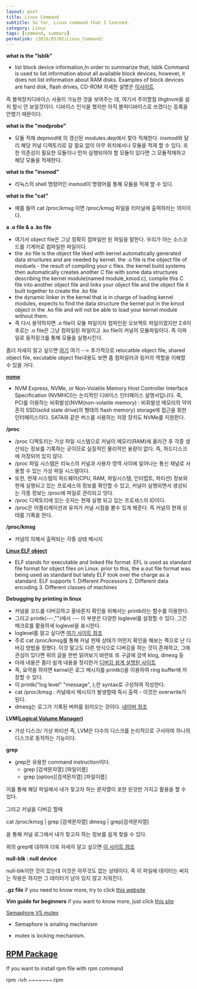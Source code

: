 ```yaml
---
layout: post
title: Linux Command
subtitle: So far, Linux command that I learned.
category: Linux
tags: [command, summary]
permalink: /2016/03/02/Linux_Command/
---
```


<strong> what is the "lsblk" </strong>
  - list block device information,In order to summarize that, lsblk Command is used to list information about all available block devices, however, it does not list information about RAM disks. Examples of block devices are hard disk, flash drives, CD-ROM
  자세한 설명은 <a href = "http://www.lintut.com/lsblk-command-list-block-device-information/">이사이트</a>

  즉 블럭장치디바이스 사용이 가능한 것을 보여주는 데, 여기서 주의할점 lihgtnvm을 설치 할시 안 보일것이다. 디바이스 인식을 했지만 아직 블럭디바이스로 쓰겠다는 등록을 안했기 때문이다. 

<strong> what is the "modprobe" </strong>
  - 모듈 적재 depmod에 의 갱신된 modules.dep에서 찾아 적재한다. insmod와 달리 해당 커널 디렉토리로 갈 필요 없이 아무 위치에서나 모듈을 적재 할 수 있다. 또한 의존성이 필요한 모듈이나 먼저 실행되어야 할 모듈이 있다면 그 모듈적재하고 해당 모듈을 적재한다. 

<strong> what is the "insmod" </strong>
 - 리눅스의 shell 명령어인 insmod이 명령어를 통해 모듈을 적재 할 수 있다. 

<strong> what is the "cat" </strong>
  - 예를 들어 cat /proc/kmsg 이면 /proc/kmsg 파일을 터미널에 출력하라는 의미이다. 

<strong> a .o file & a .ko file </strong>
  - 여기서 object file은 그냥 정확히 컴파일만 된 파일을 말한다. 우리가 아는 소스코드를 기계어로 컴파일한 파일이다. 
  - the .ko file is the object file liked with kernel automatically generated data structures and are needed by kernel.
    the .o file is the object file of moduels - the result of compiling your c files. the kernel build systems then automatically creates another C file with some data structures describing the kernel module(named module_kmod.c), compile this C file into another object file and links your object file and the object file it built together to create the .ko file 
  - the dynamic linker in the kernel that is in charge of loading kernel modules, expects to find the data structure the kernel put in the kmod object in the .ko file and will not be able to load your kernel module without them.
  - 즉 다시 용약하자면 .o file이 모듈 파일이자 컴파인된 오브젝트 파일이였지만 2.6이후로는 .o file은 그냥 컴파일된 파일이고 .ko file이 커널의 모듈파일이다. 즉 이파일로 동적링크를 통해 모듈을 실행시킨다.

좀더 자세히 알고 싶으면 <a href = "http://www.stackoverflow.com/questions/7718299/whats-an-object-file-in-c"> 여기</a>
여기 --> 추가적으로 relocatble object file, shared object file, excutable object file내용도 보면 좀 컴파일러과 링커의 역할을 이해할 수 있을 거다. 

<strong> <a href = "https://en.wikipedia.org/wiki/NVM_Express" >nvme</a></strong>
  - NVM Express, NVMe, or Non-Volatile Memory Host Controller Interface Specification (NVMHCI)는 논리적인 디바이스 인터페이스 설명서입니다. 즉, PCI를 이용하는  비휘발성(NVM(non-volatile memory) : 비휘발성 메모리의 약어 흔히 SSD(solid state drive)의 형태의 flash memory) storage에 접근을 휘한 인터페이스이다. SATA와 같은 버스를 사용하는 저장 장치도 NVMe를 지원한다.  

<strong> /proc </strong>
  - /proc 디렉토리는 가상 파일 시스템으로 커널이 메모리(RAM)에 올라간 후 각종 생산되는 정보를 기록하는 곳이므로 실질적인 물리적인 용량이 없다. 즉, 하드디스크에 저장되어 있지 않다. 
  - /proc 파일 시스템은 리눅스의 커널과 사용자 영역 사이에 일어나는 통신 채널로 사용할 수 있는 가상 파일 시스템이다. 
  - 또한, 현재 시스템의 하드웨어(CPU, RAM, 파일시스템, 인터럽트, 파티션) 정보와 현재 실행되고 있는 프로세스의 정보를 확인할 수 있고, 커널이 실행되면서 생성되는 각종 정보는 /proc에 파일로 관리되고 잇다. 
  - /proc 디렉토리에 있는 숫자는 현재 실행 되고 있는 프로세스의 ID이다. 
  - /proc은 어플리케이션과 유저가 커널 시점을 볼수 있게 해준다. 즉 커널의 현재 상태를 기록을 한다. 

<strong> /proc/kmsg </strong>
 - 커널의 의해서 출력되는 각종 상태 메시지 

<strong> <a href = "http://www.thegeekstuff.com/2012/07/elf-object-file-format/">Linux ELF object</a> </strong>
  - ELF stands for executable and linked file format. EFL is used as standard file format for object files on Linux. prior to this, the a.out file format was being used as standard but lately ELF took over the charge as a standard.
  ELF supports 1. Different Processors 2. Different data encoding 3. Different classes of machines

<strong> Debugging by printing in linux </strong> 
  - 커널을 코드를 디버깅하고 올바른지 확인을 위해서는 printk라는 함수를 이용한다.
  - 그리고 printk(---,"")에서 --- 이 부분은 다양한 loglevel를 설정할 수 있다. 그건 매크로를 활용하세 loglevel을 표시한다. 
  - loglevel를 알고 싶다면 <a href = "http://makelinux.net/ldd3/chp-4-sect-2">여기 사이트 참조</a>
  - 주로 cat /proc/kmsg를 통해 커널 현재 상태가 어떤지 확인을 해보는 쪽으로 난 디버깅 방법을 정했다. 이것 말고도 다른 방식으로 디버깅을 하는 것이 존재하고, 그에 관심이 있다면 위의 글을 한번 읽어보기 바란또 또 구글에 검색 klog, dmesg 등
  -  아래 내용은 좀더 쉽게 내용을 정리한거 <a href = "http://kothamasusatish.blogspot.com/2013/03/dmesg-printk-and-kernel-log-buffer.html"> 디버깅 쉽게 설명된 사이트 </a>
  - 즉, 요약을 하자면 kernel은 로그 메시지를 printk()을 이용하여 ring buffer에 저장할 수 있다. 
  - 이 printk("log level" "message", <argument>);란 syntax로 구성하여 작성한다.
  - cat /proc/kmsg : 커널에서 메시지가 발생할때 즉시 출력 - 이것은 overwrite가 된다. 
  - dmesg는 로그가 기록된 버퍼를 읽어오는 것이다. <a href = "http://blog.naver.com/ohjoungeun/50170891946"> 네이버 참조</a>

<strong>LVM(<a href ="net123.tistory.com/194">Logical Volume Manager</a>) </strong>
   - 가상 디스크/ 가상 파티션 즉, LVM은 다수의 디스크를 논리적으로 구서아여 하나의 디스크로 동작하는 기능이다.

<strong>grep</strong>
  - grep은 유용한 command instruction이다. 
    - grep [검색문자열] [파일이름]
    - grep [option][검색문자열] [파일이름]

이를 통해 해당 파일에서 내가 찾고자 하는 문자열이 포한 된것만 가지고 활용을 할 수 있다. 

그리고 커널을 디버깅 할때 

cat /proc/kmsg \| grep [검색문자열]
dmesg \| grep[검색문자열]

을 통해 커널 로그에서 내가 찾고자 하는 정보를 쉽게 찾을 수 있다. 

위의 grep에 대하여 더욱 자세히 알고 싶으면 <a href = "http://blog.naver.com/kdi0373/220534157878"> 이 사이트 참조 </a>

<strong>null-blk : null device</strong>

  null-blk이란 것이 있는데 이것은 아무것도 없는 상태이다. 즉 이 파일에 데이터는 써지는 작용은 하지만 그 데이터가 남아 있지 않고 지워진다. 
  
<strong> .gz file</strong>
   if you need to know more, try to click <a href = "http://www.cyberciti.biz/faq/howto-compress-expand-gz-files/">this website</a>

<strong>Vim guide for beginners</strong>
  if you want to know more, just click [this site](https://www.linux.com/learn/vim-101-beginners-guide-vim)
  
  
[Semaphore VS mutex](http://www.geeksforgeeks.org/mutex-vs-semaphore/)  

   - Semaphore is sinaling mechanism
   
   - mutex is locking mechanism.

## [RPM Package](http://www.tecmint.com/20-practical-examples-of-rpm-commands-in-linux/)

If you want to install rpm file with rpm command

 rpm -ivh ~~~~~~~.rpm

  
